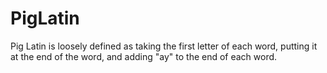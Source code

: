 # PigLatin

Pig Latin is loosely defined as taking the first letter of each word, putting it at the end of the word, and adding "ay" to the end of each word.
